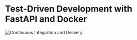 # Test-Driven Development with FastAPI and Docker

![Continuous Integration and Delivery](https://github.com/qu3vipon/fastapi-tdd-docker/workflows/Continuous%20Integration%20and%20Delivery/badge.svg?branch=master)